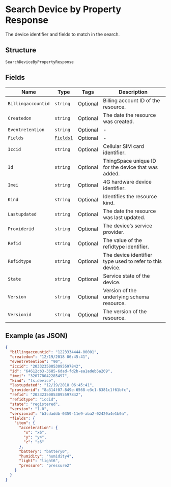 
# Search Device by Property Response

The device identifier and fields to match in the search.

## Structure

`SearchDeviceByPropertyResponse`

## Fields

| Name | Type | Tags | Description |
|  --- | --- | --- | --- |
| `Billingaccountid` | `string` | Optional | Billing account ID of the resource. |
| `Createdon` | `string` | Optional | The date the resource was created. |
| `Eventretention` | `string` | Optional | - |
| `Fields` | [`Fields1`](../../doc/models/fields-1.md) | Optional | - |
| `Iccid` | `string` | Optional | Cellular SIM card identifier. |
| `Id` | `string` | Optional | ThingSpace unique ID for the device that was added. |
| `Imei` | `string` | Optional | 4G hardware device identifier. |
| `Kind` | `string` | Optional | Identifies the resource kind. |
| `Lastupdated` | `string` | Optional | The date the resource was last updated. |
| `Providerid` | `string` | Optional | The device’s service provider. |
| `Refid` | `string` | Optional | The value of the refidtype identifier. |
| `Refidtype` | `string` | Optional | The device identifier type used to refer to this device. |
| `State` | `string` | Optional | Service state of the device. |
| `Version` | `string` | Optional | Version of the underlying schema resource. |
| `Versionid` | `string` | Optional | The version of the resource. |

## Example (as JSON)

```json
{
  "billingaccountid": "1223334444-00001",
  "createdon": "12/19/2018 06:45:41",
  "eventretention": "90",
  "iccid": "20332350053095597842",
  "id": "64612cb3-3685-6dad-fd2b-ea1adeb5a269",
  "imei": "320778042285497",
  "kind": "ts.device",
  "lastupdated": "12/19/2018 06:45:41",
  "providerid": "8a314f07-849e-6568-e3c1-8381c1f61bfc",
  "refid": "20332350053095597842",
  "refidtype": "iccid",
  "state": "registered",
  "version": "1.0",
  "versionid": "b3cdaddb-0359-11e9-aba2-02420a4e1b0a",
  "fields": {
    "item": {
      "acceleration": {
        "x": "x6",
        "y": "y4",
        "z": "z6"
      },
      "battery": "battery0",
      "humidity": "humidity4",
      "light": "light6",
      "pressure": "pressure2"
    }
  }
}
```

